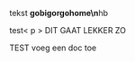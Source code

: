 tekst
**gobigorgohome\n**hb

test< p >
DIT GAAT LEKKER ZO


<TEST>
  
TEST
  <i class="icon-file"></i> voeg een doc toe
